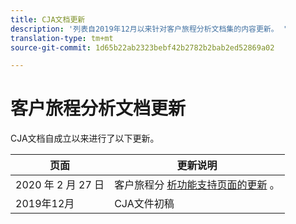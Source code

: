 ```yaml
---
title: CJA文档更新
description: '列表自2019年12月以来针对客户旅程分析文档集的内容更新。 '
translation-type: tm+mt
source-git-commit: 1d65b22ab2323bebf42b2782b2bab2ed52869a02

---
```



# 客户旅程分析文档更新

CJA文档自成立以来进行了以下更新。

| 页面 | 更新说明 |
| --- | --- |
| 2020 年 2 月 27 日 | 客户旅程分 [析功能支持页面的更新](/help/getting-started/cja-aa.md) 。 |
| 2019年12月 | CJA文件初稿 |
